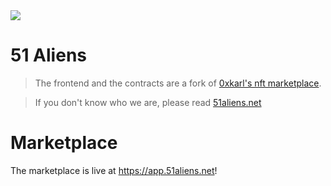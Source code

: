 <img src="https://51aliens.net/images/home.png">

# 51 Aliens
> The frontend and the contracts are a fork of [0xkarl's nft marketplace](https://github.com/0xkarl/vite-nft-marketplace).

> If you don't know who we are, please read [51aliens.net](https://51aliens.net/)

# Marketplace
The marketplace is live at https://app.51aliens.net!